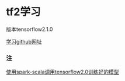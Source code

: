 # tf2学习

版本tensorflow2.1.0

[学习github网址](https://github.com/lyhue1991/eat_tensorflow2_in_30_days)<br>












### 注

[使用spark-scala调用tensorflow2.0训练好的模型](https://blog.csdn.net/zimiao552147572/article/details/105330740)<br>